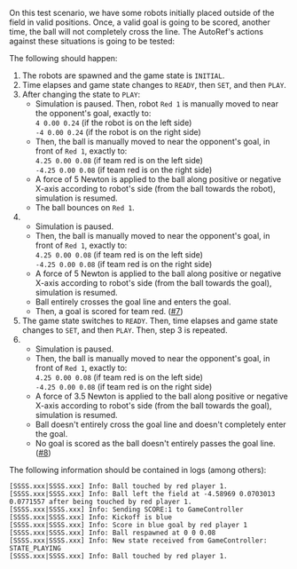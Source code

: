 On this test scenario, we have some robots initially placed outside of the field in valid positions. Once, a valid goal is going to be scored, another time, the ball will not completely cross the line. The AutoRef's actions against these situations is going to be tested:

The following should happen:

1. The robots are spawned and the game state is `INITIAL`.
2. Time elapses and game state changes to `READY`, then `SET`, and then `PLAY`.
3. After changing the state to `PLAY`:
   - Simulation is paused. Then, robot `Red 1` is manually moved to near the opponent's goal, exactly to:\
   `4 0.00 0.24` (if the robot is on the left side)\
   `-4 0.00 0.24` (if the robot is on the right side)
   - Then, the ball is manually moved to near the opponent's goal, in front of `Red 1`, exactly to:\
   `4.25 0.00 0.08` (if team red is on the left side)\
   `-4.25 0.00 0.08` (if team red is on the right side)
   - A force of 5 Newton is applied to the ball along positive or negative X-axis according to robot's side (from the ball towards the robot), simulation is resumed.
   - The ball bounces on `Red 1`.
4. - Simulation is paused.
   - Then, the ball is manually moved to near the opponent's goal, in front of `Red 1`, exactly to:\
   `4.25 0.00 0.08` (if team red is on the left side)\
   `-4.25 0.00 0.08` (if team red is on the right side)
   - A force of 5 Newton is applied to the ball along positive or negative X-axis according to robot's side (from the ball towards the goal), simulation is resumed.
   - Ball entirely crosses the goal line and enters the goal.
   - Then, a goal is scored for team red. ([#7](https://github.com/RoboCup-Humanoid-TC/webots/issues/7))
5. The game state switches to `READY`. Then, time elapses and game state changes to `SET`, and then `PLAY`. Then, step 3 is repeated.
6. - Simulation is paused.
   - Then, the ball is manually moved to near the opponent's goal, in front of `Red 1`, exactly to:\
   `4.25 0.00 0.08` (if team red is on the left side)\
   `-4.25 0.00 0.08` (if team red is on the right side)
   - A force of 3.5 Newton is applied to the ball along positive or negative X-axis according to robot's side (from the ball towards the goal), simulation is resumed.
   - Ball doesn't entirely cross the goal line and doesn't completely enter the goal.
   - No goal is scored as the ball doesn't entirely passes the goal line. ([#8](https://github.com/RoboCup-Humanoid-TC/webots/issues/8))

The following information should be contained in logs (among others):

```
[SSSS.xxx|SSSS.xxx] Info: Ball touched by red player 1.
[SSSS.xxx|SSSS.xxx] Info: Ball left the field at -4.58969 0.0703013 0.0771557 after being touched by red player 1.
[SSSS.xxx|SSSS.xxx] Info: Sending SCORE:1 to GameController
[SSSS.xxx|SSSS.xxx] Info: Kickoff is blue
[SSSS.xxx|SSSS.xxx] Info: Score in blue goal by red player 1
[SSSS.xxx|SSSS.xxx] Info: Ball respawned at 0 0 0.08
[SSSS.xxx|SSSS.xxx] Info: New state received from GameController: STATE_PLAYING
[SSSS.xxx|SSSS.xxx] Info: Ball touched by red player 1.
```
